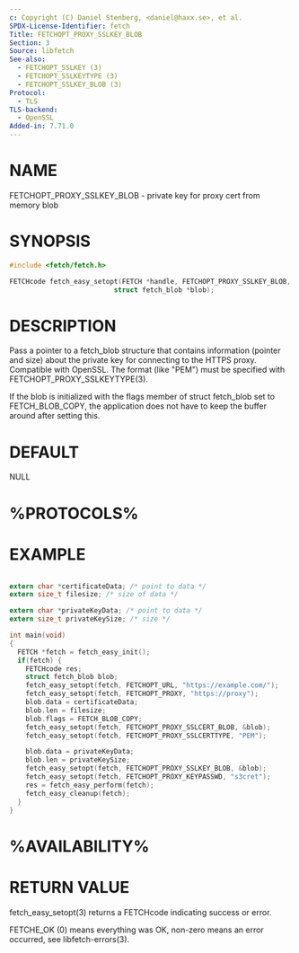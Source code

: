 ```yaml
---
c: Copyright (C) Daniel Stenberg, <daniel@haxx.se>, et al.
SPDX-License-Identifier: fetch
Title: FETCHOPT_PROXY_SSLKEY_BLOB
Section: 3
Source: libfetch
See-also:
  - FETCHOPT_SSLKEY (3)
  - FETCHOPT_SSLKEYTYPE (3)
  - FETCHOPT_SSLKEY_BLOB (3)
Protocol:
  - TLS
TLS-backend:
  - OpenSSL
Added-in: 7.71.0
---
```


# NAME

FETCHOPT_PROXY_SSLKEY_BLOB - private key for proxy cert from memory blob

# SYNOPSIS

~~~c
#include <fetch/fetch.h>

FETCHcode fetch_easy_setopt(FETCH *handle, FETCHOPT_PROXY_SSLKEY_BLOB,
                          struct fetch_blob *blob);
~~~

# DESCRIPTION

Pass a pointer to a fetch_blob structure that contains information (pointer and
size) about the private key for connecting to the HTTPS proxy. Compatible with
OpenSSL. The format (like "PEM") must be specified with
FETCHOPT_PROXY_SSLKEYTYPE(3).

If the blob is initialized with the flags member of struct fetch_blob set to
FETCH_BLOB_COPY, the application does not have to keep the buffer around after
setting this.

# DEFAULT

NULL

# %PROTOCOLS%

# EXAMPLE

~~~c

extern char *certificateData; /* point to data */
extern size_t filesize; /* size of data */

extern char *privateKeyData; /* point to data */
extern size_t privateKeySize; /* size */

int main(void)
{
  FETCH *fetch = fetch_easy_init();
  if(fetch) {
    FETCHcode res;
    struct fetch_blob blob;
    fetch_easy_setopt(fetch, FETCHOPT_URL, "https://example.com/");
    fetch_easy_setopt(fetch, FETCHOPT_PROXY, "https://proxy");
    blob.data = certificateData;
    blob.len = filesize;
    blob.flags = FETCH_BLOB_COPY;
    fetch_easy_setopt(fetch, FETCHOPT_PROXY_SSLCERT_BLOB, &blob);
    fetch_easy_setopt(fetch, FETCHOPT_PROXY_SSLCERTTYPE, "PEM");

    blob.data = privateKeyData;
    blob.len = privateKeySize;
    fetch_easy_setopt(fetch, FETCHOPT_PROXY_SSLKEY_BLOB, &blob);
    fetch_easy_setopt(fetch, FETCHOPT_PROXY_KEYPASSWD, "s3cret");
    res = fetch_easy_perform(fetch);
    fetch_easy_cleanup(fetch);
  }
}
~~~

# %AVAILABILITY%

# RETURN VALUE

fetch_easy_setopt(3) returns a FETCHcode indicating success or error.

FETCHE_OK (0) means everything was OK, non-zero means an error occurred, see
libfetch-errors(3).
